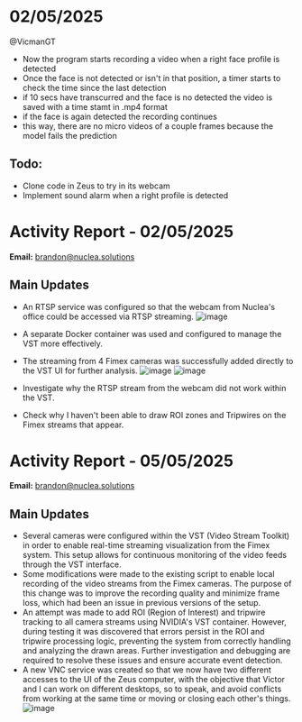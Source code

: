 # 02/05/2025
@VicmanGT
- Now the program starts recording a video when a right face profile is detected
- Once the face is not detected or isn't in that position, a timer starts to check the time since the last detection
- if 10 secs have transcurred and the face is no detected the video is saved with a time stamt in .mp4 format
- if the face is again detected the recording continues
- this way, there are no micro videos of a couple frames because the model fails the prediction

## Todo: 
- Clone code in Zeus to try in its webcam
- Implement sound alarm when a right profile is detected

# Activity Report - 02/05/2025

**Email:** brandon@nuclea.solutions

## Main Updates
- An RTSP service was configured so that the webcam from Nuclea's office could be accessed via RTSP streaming.
  ![image](https://github.com/user-attachments/assets/b61ce0a9-2fab-4214-b8f6-0b5952fc7410)

- A separate Docker container was used and configured to manage the VST more effectively.
- The streaming from 4 Fimex cameras was successfully added directly to the VST UI for further analysis.
  ![image](https://github.com/user-attachments/assets/ecb63238-7012-470d-85f0-bb0adc70357e)
  ![image](https://github.com/user-attachments/assets/dc4d4c34-1403-49ae-a588-eb566a55e01b)

- Investigate why the RTSP stream from the webcam did not work within the VST.
- Check why I haven't been able to draw ROI zones and Tripwires on the Fimex streams that appear.

# Activity Report - 05/05/2025

**Email:** brandon@nuclea.solutions

## Main Updates
- Several cameras were configured within the VST (Video Stream Toolkit) in order to enable real-time streaming visualization from the Fimex system. This setup allows for continuous monitoring of the video feeds through the VST interface.
- Some modifications were made to the existing script to enable local recording of the video streams from the Fimex cameras. The purpose of this change was to improve the recording quality and minimize frame loss, which had been an issue in previous versions of the setup.
- An attempt was made to add ROI (Region of Interest) and tripwire tracking to all camera streams using NVIDIA's VST container. However, during testing it was discovered that errors persist in the ROI and tripwire processing logic, preventing the system from correctly handling and analyzing the drawn areas. Further investigation and debugging are required to resolve these issues and ensure accurate event detection.
- A new VNC service was created so that we now have two different accesses to the UI of the Zeus computer, with the objective that Victor and I can work on different desktops, so to speak, and avoid conflicts from working at the same time or moving or closing each other's things.
 ![image](https://github.com/user-attachments/assets/125e015f-c551-4516-8417-7bdf34c7da2e)


